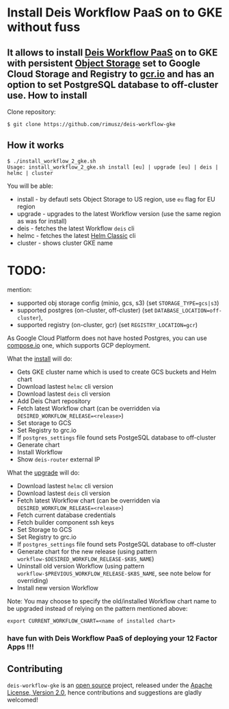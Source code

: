 Install Deis Workflow PaaS on to GKE without fuss
========================

It allows to install [Deis Workflow PaaS](https://deis.com/workflow/) on to GKE with persistent [Object Storage](https://deis.com/docs/workflow/installing-workflow/configuring-object-storage/) set to Google Cloud Storage and Registry to [gcr.io](https://cloud.google.com/container-registry/)
and has an option to set PostgreSQL database to off-cluster use.
How to install
----------


Clone repository:

```
$ git clone https://github.com/rimusz/deis-workflow-gke
```

How it works
------------

```
$ ./install_workflow_2_gke.sh
Usage: install_workflow_2_gke.sh install [eu] | upgrade [eu] | deis | helmc | cluster
```

You will be able:

- install - by defautl sets Object Storage to US region, use `eu` flag for EU region
- upgrade - upgrades to the latest Workflow version (use the same region as was for install)
- deis - fetches the latest Workflow `deis` cli
- helmc - fetches the latest [Helm Classic](https://github.com/helm/helm-classic) cli
- cluster - shows cluster GKE name

TODO:
=====
mention:
  * supported obj storage config (minio, gcs, s3) (set `STORAGE_TYPE=gcs|s3`)
  * supported postgres (on-cluster, off-cluster) (set `DATABASE_LOCATION=off-cluster`),
  * supported registry (on-cluster, gcr) (set `REGISTRY_LOCATION=gcr`)

As Google Cloud Platform does not have hosted Postgres, you can use [compose.io](https://www.compose.com/postgresql) one, which supports GCP deployment.

What the [install](https://deis.com/docs/workflow/installing-workflow/) will do:

- Gets GKE cluster name which is used to create GCS buckets and Helm chart
- Download lastest `helmc` cli version
- Download lastest `deis` cli version
- Add Deis Chart repository
- Fetch latest Workflow chart (can be overridden via `DESIRED_WORKFLOW_RELEASE=<release>`)
- Set storage to GCS
- Set Registry to grc.io
- If `postgres_settings` file found sets PostgeSQL database to off-cluster
- Generate chart
- Install Workflow
- Show `deis-router` external IP

What the [upgrade](https://deis.com/docs/workflow/managing-workflow/upgrading-workflow/) will do:

- Download lastest `helmc` cli version
- Download lastest `deis` cli version
- Fetch latest Workflow chart (can be overridden via `DESIRED_WORKFLOW_RELEASE=<release>`)
- Fetch current database credentials
- Fetch builder component ssh keys
- Set Storage to GCS
- Set Registry to grc.io
- If `postgres_settings` file found sets PostgeSQL database to off-cluster
- Generate chart for the new release (using pattern `workflow-$DESIRED_WORKFLOW_RELEASE-$K8S_NAME`)
- Uninstall old version Workflow (using pattern `workflow-$PREVIOUS_WORKFLOW_RELEASE-$K8S_NAME`, see note below for overriding)
- Install new version Workflow

Note: You may choose to specify the old/installed Workflow chart name to be upgraded instead of relying on the pattern mentioned above:
```
export CURRENT_WORKFLOW_CHART=<name of installed chart>
```

### have fun with Deis Workflow PaaS of deploying your 12 Factor Apps !!!

## Contributing

`deis-workflow-gke` is an [open source](http://opensource.org/osd) project, released under
the [Apache License, Version 2.0](http://opensource.org/licenses/Apache-2.0),
hence contributions and suggestions are gladly welcomed!
